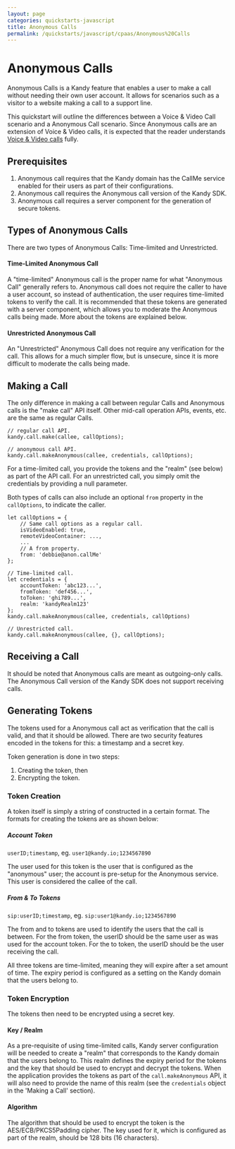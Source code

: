 ```yaml
---
layout: page
categories: quickstarts-javascript
title: Anonymous Calls
permalink: /quickstarts/javascript/cpaas/Anonymous%20Calls
---
```


# Anonymous Calls

Anonymous Calls is a Kandy feature that enables a user to make a call without needing their own user account. It allows for scenarios such as a visitor to a website making a call to a support line.

This quickstart will outline the differences between a Voice & Video Call scenario and a Anonymous Call scenario. Since Anonymous calls are an extension of Voice & Video calls, it is expected that the reader understands [Voice & Video calls](index.html#Voice%20%26%20Video%20Calls) fully.

## Prerequisites

1. Anonymous call requires that the Kandy domain has the CallMe service enabled for their users as part of their configurations.
1. Anonymous call requires the Anonymous call version of the Kandy SDK.
1. Anonymous call requires a server component for the generation of secure tokens.

## Types of Anonymous Calls

There are two types of Anonymous Calls: Time-limited and Unrestricted.

#### Time-Limited Anonymous Call

A "time-limited" Anonymous call is the proper name for what "Anonymous Call" generally refers to. Anonymous call does not require the caller to have a user account, so instead of authentication, the user requires time-limited tokens to verify the call. It is recommended that these tokens are generated with a server component, which allows you to moderate the Anonymous calls being made. More about the tokens are explained below.

#### Unrestricted Anonymous Call

An "Unrestricted" Anonymous Call does not require any verification for the call. This allows for a much simpler flow, but is unsecure, since it is more difficult to moderate the calls being made.

## Making a Call

The only difference in making a call between regular Calls and Anonymous calls is the "make call" API itself. Other mid-call operation APIs, events, etc. are the same as regular Calls.

```
// regular call API.
kandy.call.make(callee, callOptions);

// anonymous call API.
kandy.call.makeAnonymous(callee, credentials, callOptions);
```

For a time-limited call, you provide the tokens and the "realm" (see below) as part of the API call. For an unrestricted call, you simply omit the credentials by providing a null parameter.

Both types of calls can also include an optional `from` property in the `callOptions`, to indicate the caller.

```
let callOptions = {
    // Same call options as a regular call.
    isVideoEnabled: true,
    remoteVideoContainer: ...,
    ...
    // A from property.
    from: 'debbie@anon.callMe'
};

// Time-limited call.
let credentials = {
    accountToken: 'abc123...',
    fromToken: 'def456...',
    toToken: 'ghi789...',
    realm: 'kandyRealm123'
};
kandy.call.makeAnonymous(callee, credentials, callOptions)

// Unrestricted call.
kandy.call.makeAnonymous(callee, {}, callOptions);
```

## Receiving a Call

It should be noted that Anonymous calls are meant as outgoing-only calls. The Anonymous Call version of the Kandy SDK does not support receiving calls.

## Generating Tokens

The tokens used for a Anonymous call act as verification that the call is valid, and that it should be allowed. There are two security features encoded in the tokens for this: a timestamp and a secret key.

Token generation is done in two steps:
1. Creating the token, then
2. Encrypting the token.

### Token Creation

A token itself is simply a string of constructed in a certain format. The formats for creating the tokens are as shown below:

##### Account Token

`userID;timestamp`, eg. `user1@kandy.io;1234567890`

The user used for this token is the user that is configured as the "anonymous" user; the account is pre-setup for the Anonymous service. This user is considered the callee of the call.

##### From & To Tokens

`sip:userID;timestamp`, eg. `sip:user1@kandy.io;1234567890`

The from and to tokens are used to identify the users that the call is between. For the from token, the userID should be the same user as was used for the account token. For the to token, the userID should be the user receiving the call.

All three tokens are time-limited, meaning they will expire after a set amount of time. The expiry period is configured as a setting on the Kandy domain that the users belong to.

### Token Encryption

The tokens then need to be encrypted using a secret key.

#### Key / Realm

As a pre-requisite of using time-limited calls, Kandy server configuration will be needed to create a "realm" that corresponds to the Kandy domain that the users belong to. This realm defines the expiry period for the tokens and the key that should be used to encrypt and decrypt the tokens. When the application provides the tokens as part of the `call.makeAnonymous` API, it will also need to provide the name of this realm (see the `credentials` object in the 'Making a Call' section).

#### Algorithm

The algorithm that should be used to encrypt the token is the AES/ECB/PKCS5Padding cipher. The key used for it, which is configured as part of the realm, should be 128 bits (16 characters).
